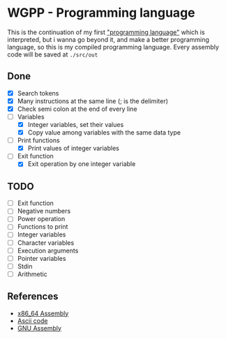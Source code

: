 # WGPP - Programming language

This is the continuation of my first ["programming language"](https://github.com/jdpmm/wgdi) which is interpreted, but i wanna go beyond it, and make a better programming language, so this is my compiled programming language.
Every assembly code will be saved at `./src/out`

## Done

- [x] Search tokens
- [x] Many instructions at the same line (; is the delimiter)
- [x] Check semi colon at the end of every line
- [ ] Variables
  - [x] Integer variables, set their values
  - [x] Copy value among variables with the same data type

- [ ] Print functions
  - [x] Print values of integer variables

- [ ] Exit function
  - [x] Exit operation by one integer variable

## TODO

- [ ] Exit function
- [ ] Negative numbers
- [ ] Power operation
- [ ] Functions to print
- [ ] Integer variables
- [ ] Character variables
- [ ] Execution arguments
- [ ] Pointer variables
- [ ] Stdin
- [ ] Arithmetic

## References

* [x86_64 Assembly](https://en.wikipedia.org/wiki/X86_assembly_language)
* [Ascii code](https://elcodigoascii.com.ar/)
* [GNU Assembly](https://es.wikipedia.org/wiki/GNU_Assembler)

